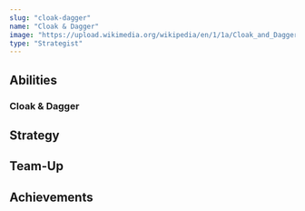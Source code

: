```yaml
---
slug: "cloak-dagger"
name: "Cloak & Dagger"
image: "https://upload.wikimedia.org/wikipedia/en/1/1a/Cloak_and_Dagger_%28Marvel_Comics_characters%29.jpg"
type: "Strategist"
---
```


[//]: # (TODO: Add description for Cloak & Dagger)
[//]: # (![image]&#40;{{.image}}&#41;)

## Abilities

### Cloak & Dagger

[//]: # (TODO: Add abilities for Cloak & Dagger)

## Strategy

[//]: # (TODO: Add strategy for Cloak & Dagger)

## Team-Up

[//]: # (TODO: Add team-up for Cloak & Dagger)

## Achievements

[//]: # (TODO: Add achievements for Cloak & Dagger)
